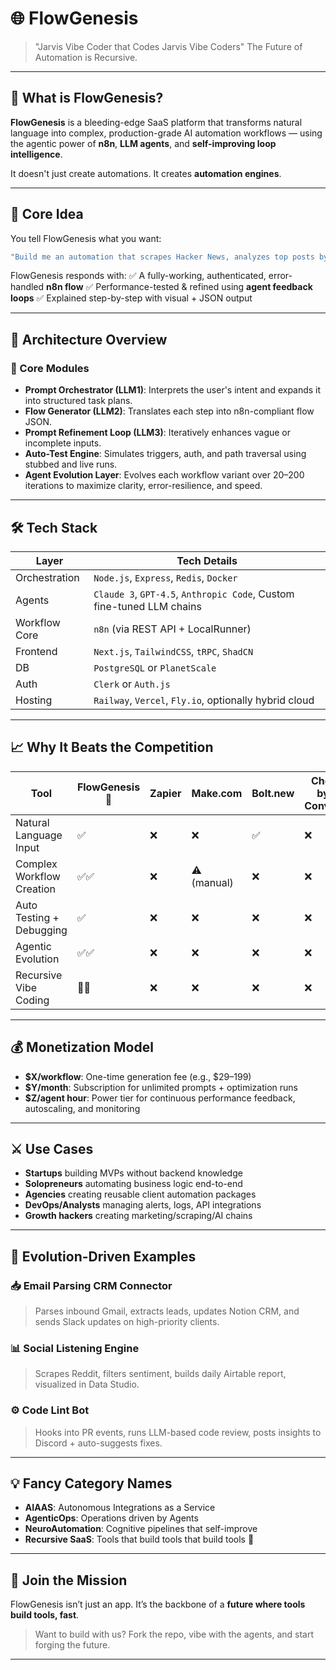 # 🌐 FlowGenesis

> "Jarvis Vibe Coder that Codes Jarvis Vibe Coders"
> The Future of Automation is Recursive.

---

## 🧬 What is FlowGenesis?

**FlowGenesis** is a bleeding-edge SaaS platform that transforms natural language into complex, production-grade AI automation workflows — using the agentic power of **n8n**, **LLM agents**, and **self-improving loop intelligence**.

It doesn't just create automations. It creates **automation engines**.

---

## 🧠 Core Idea

You tell FlowGenesis what you want:

```bash
"Build me an automation that scrapes Hacker News, analyzes top posts by sentiment, stores them in Notion, and alerts me on Slack every 2 hours."
```

FlowGenesis responds with:
✅ A fully-working, authenticated, error-handled **n8n flow**
✅ Performance-tested & refined using **agent feedback loops**
✅ Explained step-by-step with visual + JSON output

---

## 🚀 Architecture Overview

### 🧩 Core Modules

* **Prompt Orchestrator (LLM1)**: Interprets the user's intent and expands it into structured task plans.
* **Flow Generator (LLM2)**: Translates each step into n8n-compliant flow JSON.
* **Prompt Refinement Loop (LLM3)**: Iteratively enhances vague or incomplete inputs.
* **Auto-Test Engine**: Simulates triggers, auth, and path traversal using stubbed and live runs.
* **Agent Evolution Layer**: Evolves each workflow variant over 20–200 iterations to maximize clarity, error-resilience, and speed.

---

## 🛠️ Tech Stack

| Layer         | Tech Details                                                          |
| ------------- | --------------------------------------------------------------------- |
| Orchestration | `Node.js`, `Express`, `Redis`, `Docker`                               |
| Agents        | `Claude 3`, `GPT-4.5`, `Anthropic Code`, Custom fine-tuned LLM chains |
| Workflow Core | `n8n` (via REST API + LocalRunner)                                    |
| Frontend      | `Next.js`, `TailwindCSS`, `tRPC`, `ShadCN`                            |
| DB            | `PostgreSQL` or `PlanetScale`                                         |
| Auth          | `Clerk` or `Auth.js`                                                  |
| Hosting       | `Railway`, `Vercel`, `Fly.io`, optionally hybrid cloud                |

---

## 📈 Why It Beats the Competition

| Tool                      | FlowGenesis 🧠 | Zapier | Make.com    | Bolt.new | Chef by Convex |
| ------------------------- | -------------- | ------ | ----------- | -------- | -------------- |
| Natural Language Input    | ✅              | ❌      | ❌           | ✅        | ❌              |
| Complex Workflow Creation | ✅✅             | ❌      | ⚠️ (manual) | ❌        | ❌              |
| Auto Testing + Debugging  | ✅              | ❌      | ❌           | ❌        | ❌              |
| Agentic Evolution         | ✅✅             | ❌      | ❌           | ❌        | ❌              |
| Recursive Vibe Coding     | 🧠💥           | ❌      | ❌           | ❌        | ❌              |

---

## 💰 Monetization Model

* **\$X/workflow**: One-time generation fee (e.g., \$29–199)
* **\$Y/month**: Subscription for unlimited prompts + optimization runs
* **\$Z/agent hour**: Power tier for continuous performance feedback, autoscaling, and monitoring

---

## ⚔️ Use Cases

* **Startups** building MVPs without backend knowledge
* **Solopreneurs** automating business logic end-to-end
* **Agencies** creating reusable client automation packages
* **DevOps/Analysts** managing alerts, logs, API integrations
* **Growth hackers** creating marketing/scraping/AI chains

---

## 🧬 Evolution-Driven Examples

### 📥 Email Parsing CRM Connector

> Parses inbound Gmail, extracts leads, updates Notion CRM, and sends Slack updates on high-priority clients.

### 📊 Social Listening Engine

> Scrapes Reddit, filters sentiment, builds daily Airtable report, visualized in Data Studio.

### ⚙️ Code Lint Bot

> Hooks into PR events, runs LLM-based code review, posts insights to Discord + auto-suggests fixes.

---

## 💡 Fancy Category Names

* **AIAAS**: Autonomous Integrations as a Service
* **AgenticOps**: Operations driven by Agents
* **NeuroAutomation**: Cognitive pipelines that self-improve
* **Recursive SaaS**: Tools that build tools that build tools 🤯

---

## 🤝 Join the Mission

FlowGenesis isn’t just an app. It’s the backbone of a **future where tools build tools, fast**.

> Want to build with us? Fork the repo, vibe with the agents, and start forging the future.

---
